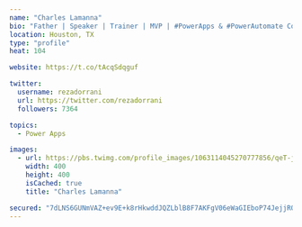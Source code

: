 ```yaml
---
name: "Charles Lamanna"
bio: "Father | Speaker | Trainer | MVP | #PowerApps & #PowerAutomate Community Super User | YouTuber Right-pointing triangle http://youtube.com/c/rezadorrani | Learn - Share - Clockwise rightwards and leftwards open circle arrows"
location: Houston, TX
type: "profile"
heat: 104

website: https://t.co/tAcqSdqguf

twitter:
  username: rezadorrani
  url: https://twitter.com/rezadorrani
  followers: 7364

topics:
  - Power Apps

images:
  - url: https://pbs.twimg.com/profile_images/1063114045270777856/qeT-jpWr_400x400.jpg
    width: 400
    height: 400
    isCached: true
    title: "Charles Lamanna"

secured: "7dLNS6GUNmVAZ+ev9E+k8rHkwddJQZLblB8F7AKFgV06eWaGIEboP74JejjROzsYYsjvaz6yAsXTse7MhlLn3W6AGl2Xe9BVdrF0jt4FemryZ8MCazXTMOAyRX3FIHsaa5MrLgF//e3KMfzNqmDyE+oqqWkYqxV2fRFEg8uB2XBOrtiEpS+Myz6fB0ZF/lP5EEwrYRXgtT/r4IhYfxCUH/nv4DkyMEUacNnt5Idd9Hm1DcqSya/heWayky7tbEMZchd232Wm+c7qSvY92Z2M8Mb9M4EMluAExzczcExdaoDEMffStHUd++IR/4b2dNN6qywiBt1Rw/30Ld6z4xMdHW9v3ei1KVAPiAuIOL3JuDkcfbNCxqZivAU2CvO0j/9zfXtxRVei4yncsEOc2ZMYSLD2v3q3giO8XX6JxkdJrOM=;L3L/zELRC1ewH90ECHScqQ=="
---
```


